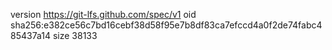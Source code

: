 version https://git-lfs.github.com/spec/v1
oid sha256:e382ce56c7bd16cebf38d58f95e7b8df83ca7efccd4a0f2de74fabc485437a14
size 38133
